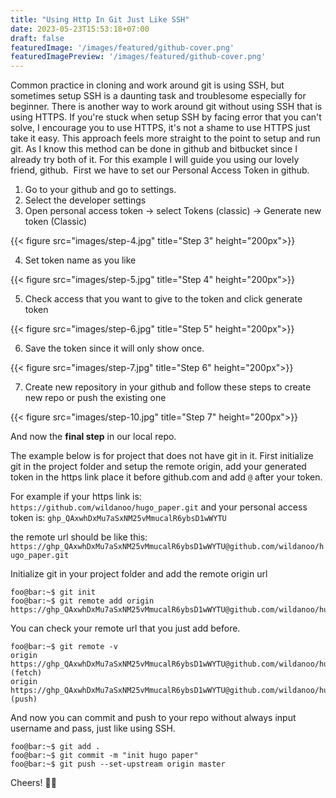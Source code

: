```yaml
---
title: "Using Http In Git Just Like SSH"
date: 2023-05-23T15:53:18+07:00
draft: false
featuredImage: '/images/featured/github-cover.png'
featuredImagePreview: '/images/featured/github-cover.png'
---
```


Common practice in cloning and work around git is using SSH, but sometimes setup SSH is a daunting task and troublesome especially for beginner. There is another way to work around git without using SSH that is using HTTPS. If you're stuck when setup SSH by facing error that you can't solve, I encourage you to use HTTPS, it's not a shame to use HTTPS just take it easy. This approach feels more straight to the point to setup and run git.
As I know this method can be done in github and bitbucket since I already try both of it. For this example I will guide you using our lovely friend, github. 
First we have to set our Personal Access Token in github.

1. Go to your github and go to settings.
2. Select the developer settings
3. Open personal access token -> select Tokens (classic) -> Generate new token (Classic)

{{< figure src="images/step-4.jpg" title="Step 3" height="200px">}}

4. Set token name as you like

{{< figure src="images/step-5.jpg" title="Step 4" height="200px">}}

5. Check access that you want to give to the token and click generate token

{{< figure src="images/step-6.jpg" title="Step 5" height="200px">}}

6. Save the token since it will only show once.

{{< figure src="images/step-7.jpg" title="Step 6" height="200px">}}

7. Create new repository in your github and follow these steps to create new repo or push the existing one

{{< figure src="images/step-10.jpg" title="Step 7" height="200px">}}

And now the **final step** in our local repo. 

The example below is for project that does not have git in it. First initialize git in the project folder and setup the remote origin, add your generated token in the https link place it before github.com and add `@` after your token. 

For example if your https link is:
`https://github.com/wildanoo/hugo_paper.git`
and your personal access token is:
`ghp_QAxwhDxMu7aSxNM25vMmucalR6ybsD1wWYTU`

the remote url should be like this:
`https://ghp_QAxwhDxMu7aSxNM25vMmucalR6ybsD1wWYTU@github.com/wildanoo/hugo_paper.git`

Initialize git in your project folder and add the remote origin url

```console
foo@bar:~$ git init
foo@bar:~$ git remote add origin https://ghp_QAxwhDxMu7aSxNM25vMmucalR6ybsD1wWYTU@github.com/wildanoo/hugo_paper.git
```

You can check your remote url that you just add before.

```
foo@bar:~$ git remote -v
origin  https://ghp_QAxwhDxMu7aSxNM25vMmucalR6ybsD1wWYTU@github.com/wildanoo/hugo_paper.git (fetch)
origin  https://ghp_QAxwhDxMu7aSxNM25vMmucalR6ybsD1wWYTU@github.com/wildanoo/hugo_paper.git (push)
```

And now you can commit and push to your repo without always input username and pass, just like using SSH.

```
foo@bar:~$ git add .
foo@bar:~$ git commit -m "init hugo paper"
foo@bar:~$ git push --set-upstream origin master
```

Cheers! :beer::beer: